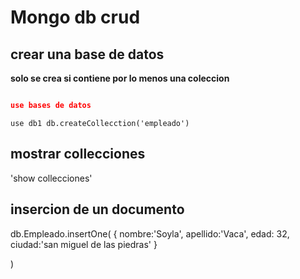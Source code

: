 # Mongo db crud

## crear una base de datos
**solo se crea si contiene por lo menos una coleccion**

```json

use bases de datos

```
`use db1
db.createCollecction('empleado')`

## mostrar collecciones
'show collecciones'

## insercion de un documento

db.Empleado.insertOne(
{
nombre:'Soyla',
apellido:'Vaca',
edad: 32,
ciudad:'san miguel de las piedras'
}

)



